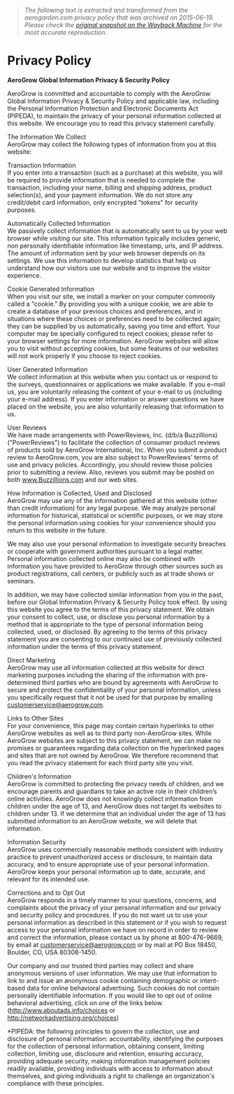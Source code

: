 > *The following text is extracted and transformed from the aerogarden.com privacy policy that was archived on 2015-06-19. Please check the [original snapshot on the Wayback Machine](https://web.archive.org/web/20150619075422id_/http%3A//www.aerogarden.com/privacy-policy) for the most accurate reproduction.*

# Privacy Policy

**AeroGrow Global Information Privacy & Security Policy**

AeroGrow is committed and accountable to comply with the AeroGrow Global Information Privacy & Security Policy and applicable law, including the Personal Information Protection and Electronic Documents Act (PIPEDA), to maintain the privacy of your personal information collected at this website. We encourage you to read this privacy statement carefully. 

The Information We Collect   
AeroGrow may collect the following types of information from you at this website: 

Transaction Information   
If you enter into a transaction (such as a purchase) at this website, you will be required to provide information that is needed to complete the transaction, including your name, billing and shipping address, product selection(s), and your payment information. We do not store any credit/debit card information, only encrypted "tokens" for security purposes.

Automatically Collected Information   
We passively collect information that is automatically sent to us by your web browser while visiting our site. This information typically includes generic, non personally identifiable information like timestamp, urls, and IP address. The amount of information sent by your web browser depends on its settings. We use this information to develop statistics that help us understand how our visitors use our website and to improve the visitor experience. 

Cookie Generated Information   
When you visit our site, we install a marker on your computer commonly called a "cookie." By providing you with a unique cookie, we are able to create a database of your previous choices and preferences, and in situations where these choices or preferences need to be collected again; they can be supplied by us automatically, saving you time and effort. Your computer may be specially configured to reject cookies; please refer to your browser settings for more information. AeroGrow websites will allow you to visit without accepting cookies, but some features of our websites will not work properly if you choose to reject cookies. 

User Generated Information   
We collect information at this website when you contact us or respond to the surveys, questionnaires or applications we make available. If you e-mail us, you are voluntarily releasing the content of your e-mail to us (including your e-mail address). If you enter information or answer questions we have placed on the website, you are also voluntarily releasing that information to us. 

User Reviews  
We have made arrangements with PowerReviews, Inc. (d/b/a Buzzillions) ("PowerReviews") to facilitate the collection of consumer product reviews of products sold by AeroGrow International, Inc. When you submit a product review to AeroGrow.com, you are also subject to PowerReviews’ terms of use and privacy policies. Accordingly, you should review those policies prior to submitting a review. Also, reviews you submit may be posted on both www.Buzzillions.com and our web sites. 

How Information is Collected, Used and Disclosed   
AeroGrow may use any of the information gathered at this website (other than credit information) for any legal purpose. We may analyze personal information for historical, statistical or scientific purposes, or we may store the personal information using cookies for your convenience should you return to this website in the future. 

We may also use your personal information to investigate security breaches or cooperate with government authorities pursuant to a legal matter. Personal information collected online may also be combined with information you have provided to AeroGrow through other sources such as product registrations, call centers, or publicly such as at trade shows or seminars. 

In addition, we may have collected similar information from you in the past, before our Global Information Privacy & Security Policy took effect. By using this website you agree to the terms of this privacy statement. We obtain your consent to collect, use, or disclose you personal information by a method that is appropriate to the type of personal information being collected, used, or disclosed. By agreeing to the terms of this privacy statement you are consenting to our continued use of previously collected information under the terms of this privacy statement. 

Direct Marketing   
AeroGrow may use all information collected at this website for direct marketing purposes including the sharing of the information with pre-determined third parties who are bound by agreements with AeroGrow to secure and protect the confidentiality of your personal information, unless you specifically request that it not be used for that purpose by emailing customerservice@aerogrow.com. 

Links to Other Sites   
For your convenience, this page may contain certain hyperlinks to other AeroGrow websites as well as to third party non-AeroGrow sites. While AeroGrow websites are subject to this privacy statement, we can make no promises or guarantees regarding data collection on the hyperlinked pages and sites that are not owned by AeroGrow. We therefore recommend that you read the privacy statement for each third party site you visit. 

Children's Information   
AeroGrow is committed to protecting the privacy needs of children, and we encourage parents and guardians to take an active role in their children’s online activities. AeroGrow does not knowingly collect information from children under the age of 13, and AeroGrow does not target its websites to children under 13. If we determine that an individual under the age of 13 has submitted information to an AeroGrow website, we will delete that information. 

Information Security   
AeroGrow uses commercially reasonable methods consistent with industry practice to prevent unauthorized access or disclosure, to maintain data accuracy, and to ensure appropriate use of your personal information. AeroGrow keeps your personal information up to date, accurate, and relevant for its intended use. 

Corrections and to Opt Out   
AeroGrow responds in a timely manner to your questions, concerns, and complaints about the privacy of your personal information and our privacy and security policy and procedures. If you do not want us to use your personal information as described in this statement or if you wish to request access to your personal information we have on record in order to review and correct the information, please contact us by phone at 800-476-9669, by email at customerservice@aerogrow.com or by mail at PO Box 18450, Boulder, CO, USA 80308-1450. 

Our company and our trusted third parties may collect and share anonymous versions of user information. We may use that information to link to and issue an anonymous cookie containing demographic or intent-based data for online behavioral advertising. Such cookies do not contain personally identifiable information. If you would like to opt out of online behavioral advertising, click on one of the links below. (<http://www.aboutads.info/choices> or <http://networkadvertising.org/choices>) 

*PIPEDA: the following principles to govern the collection, use and disclosure of personal information: accountability, identifying the purposes for the collection of personal information, obtaining consent, limiting collection, limiting use, disclosure and retention, ensuring accuracy, providing adequate security, making information management policies readily available, providing individuals with access to information about themselves, and giving individuals a right to challenge an organization's compliance with these principles. 

